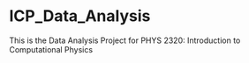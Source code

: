 # ICP_Data_Analysis
This is the Data Analysis Project for PHYS 2320: Introduction to Computational Physics
